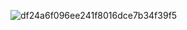 

![df24a6f096ee241f8016dce7b34f39f5](https://github.com/user-attachments/assets/f69a3442-8552-4d66-bba4-e50711c7ad19)



